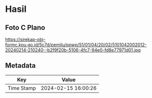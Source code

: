 # Hasil

## Foto C Plano

https://sirekap-obj-formc.kpu.go.id/5c7d/pemilu/ppwp/51/01/04/20/02/5101042002012-20240214-210240--b2f9f20b-5106-4fc7-94e0-fd8e77971d01.jpg


## Metadata

| Key        | Value               |
| ---------- | ------------------- |
| Time Stamp | 2024-02-15 16:00:26 |



